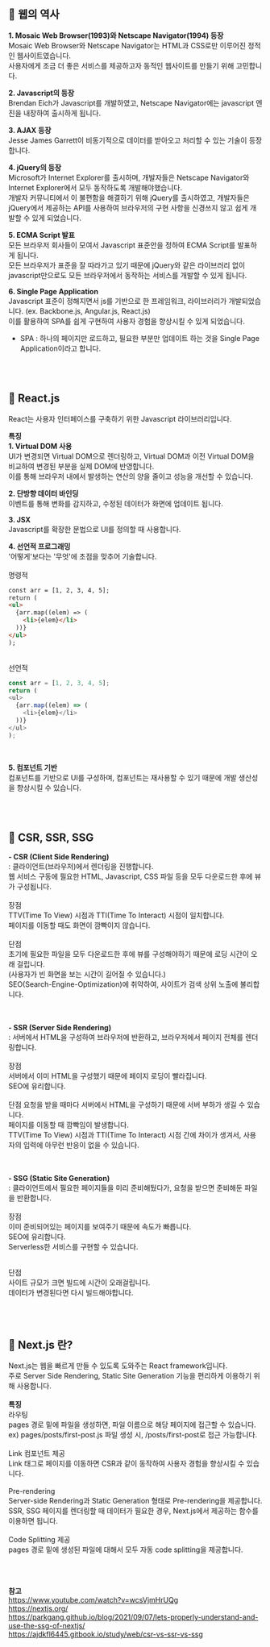 ## 🔸 웹의 역사
**1. Mosaic Web Browser(1993)와 Netscape Navigator(1994) 등장**  
   Mosaic Web Browser와 Netscape Navigator는 HTML과 CSS로만 이루어진 정적인 웹사이트였습니다.    
   사용자에게 조금 더 좋은 서비스를 제공하고자 동적인 웹사이트를 만들기 위해 고민합니다.  

**2. Javascript의 등장**  
   Brendan Eich가 Javascript를 개발하였고, Netscape Navigator에는 javascript 엔진을 내장하여 출시하게 됩니다.  

**3. AJAX 등장**   
   Jesse James Garrett이 비동기적으로 데이터를 받아오고 처리할 수 있는 기술이 등장합니다.    

**4. jQuery의 등장**  
   Microsoft가 Internet Explorer를 출시하며, 개발자들은 Netscape Navigator와 Internet Explorer에서 모두 동작하도록 개발해야했습니다.  
   개발자 커뮤니티에서 이 불편함을 해결하기 위해 jQuery를 출시하였고, 개발자들은 jQuery에서 제공하는 API를 사용하여 브라우저의 구현 사항을 신경쓰지 않고 쉽게 개발할 수 있게 되었습니다.  

**5. ECMA Script 발표**  
   모든 브라우저 회사들이 모여서 Javascript 표준안을 정하여 ECMA Script를 발표하게 됩니다.  
   모든 브라우저가 표준을 잘 따라가고 있기 때문에 jQuery와 같은 라이브러리 없이 javascript만으로도 모든 브라우저에서 동작하는 서비스를 개발할 수 있게 됩니다.  

**6. Single Page Application**  
   Javascript 표준이 정해지면서 js를 기반으로 한 프레임워크, 라이브러리가 개발되었습니다. (ex. Backbone.js, Angular.js, React.js)  
   이를 활용하여 SPA를 쉽게 구현하여 사용자 경험을 향상시킬 수 있게 되었습니다.    
   * SPA : 하나의 페이지만 로드하고, 필요한 부분만 업데이트 하는 것을 Single Page Application이라고 합니다.  

<br/><br/>

## 🔸 React.js
React는 사용자 인터페이스를 구축하기 위한 Javascript 라이브러리입니다.   

**특징**  
**1. Virtual DOM 사용**     
   UI가 변경되면 Virtual DOM으로 렌더링하고, Virtual DOM과 이전 Virtual DOM을 비교하여 변경된 부분을 실제 DOM에 반영합니다.  
   이를 통해 브라우저 내에서 발생하는 연산의 양을 줄이고 성능을 개선할 수 있습니다.  

**2. 단방향 데이터 바인딩**  
   이벤트를 통해 변화를 감지하고, 수정된 데이터가 화면에 업데이트 됩니다.  

**3. JSX**  
   Javascript를 확장한 문법으로 UI를 정의할 때 사용합니다.  

**4. 선언적 프로그래밍**  
   '어떻게'보다는 '무엇'에 초점을 맞추어 기술합니다.  
<br/>
   명령적  

  ```html
  const arr = [1, 2, 3, 4, 5];
return (
  <ul>
    {arr.map((elem) => (
      <li>{elem}</li>
    ))}
  </ul>
);

  ```
<br/>
선언적  

  ```javascript
  const arr = [1, 2, 3, 4, 5];
return (
  <ul>
    {arr.map((elem) => (
      <li>{elem}</li>
    ))}
  </ul>
);

  ```
<br/>

**5. 컴포넌트 기반**  
   컴포넌트를 기반으로 UI를 구성하며, 컴포넌트는 재사용할 수 있기 때문에 개발 생산성을 향상시킬 수 있습니다.  

<br/><br/>
## 🔸 CSR, SSR, SSG
**- CSR (Client Side Rendering)**  
  : 클라이언트(브라우저)에서 렌더링을 진행합니다.  
    웹 서비스 구동에 필요한 HTML, Javascript, CSS 파일 등을 모두 다운로드한 후에 뷰가 구성됩니다.  
<br/>
  장점  
  TTV(Time To View) 시점과 TTI(Time To Interact) 시점이 일치합니다.  
  페이지를 이동할 때도 화면이 깜빡이지 않습니다.   
<br/>
  단점  
  초기에 필요한 파일을 모두 다운로드한 후에 뷰를 구성해야하기 때문에 로딩 시간이 오래 걸립니다.   
  (사용자가 빈 화면을 보는 시간이 길어질 수 있습니다.)  
  SEO(Search-Engine-Optimization)에 취약하여, 사이트가 검색 상위 노출에 불리합니다.  
<br/><br/>

**- SSR (Server Side Rendering)**  
  : 서버에서 HTML을 구성하여 브라우저에 반환하고, 브라우저에서 페이지 전체를 렌더링합니다.  
<br/>
  장점  
  서버에서 이미 HTML을 구성했기 때문에 페이지 로딩이 빨라집니다.  
  SEO에 유리합니다.  
<br/>
  단점
  요청을 받을 때마다 서버에서 HTML을 구성하기 때문에 서버 부하가 생길 수 있습니다.    
  페이지를 이동할 때 깜빡임이 발생합니다.  
  TTV(Time To View) 시점과 TTI(Time To Interact) 시점 간에 차이가 생겨서, 사용자의 입력에 아무런 반응이 없을 수 있습니다.  
<br/><br/>

**- SSG (Static Site Generation)**  
  : 클라이언트에서 필요한 페이지들을 미리 준비해뒀다가, 요청을 받으면 준비해둔 파일을 반환합니다.  
<br/>
  장점  
  이미 준비되어있는 페이지를 보여주기 때문에 속도가 빠릅니다.  
  SEO에 유리합니다.  
  Serverless한 서비스를 구현할 수 있습니다.  
<br/>

  단점  
  사이트 규모가 크면 빌드에 시간이 오래걸립니다.  
  데이터가 변경된다면 다시 빌드해야합니다.  

<br/><br/>
## 🔸 Next.js 란?
Next.js는 웹을 빠르게 만들 수 있도록 도와주는 React framework입니다.  
주로 Server Side Rendering, Static Site Generation 기능을 편리하게 이용하기 위해 사용합니다.  
<br/>
**특징**    
라우팅  
pages 경로 밑에 파일을 생성하면, 파일 이름으로 해당 페이지에 접근할 수 있습니다.  
ex) pages/posts/first-post.js 파일 생성 시, /posts/first-post로 접근 가능합니다.  
<br/>
Link 컴포넌트 제공  
Link 태그로 페이지를 이동하면 CSR과 같이 동작하여 사용자 경험을 향상시킬 수 있습니다.  
<br/>
Pre-rendering  
Server-side Rendering과 Static Generation 형태로 Pre-rendering을 제공합니다.   
SSR, SSG 페이지를 렌더링할 때 데이터가 필요한 경우, Next.js에서 제공하는 함수를 이용하면 됩니다.  
<br/>
Code Splitting 제공  
pages 경로 밑에 생성된 파일에 대해서 모두 자동 code splitting을 제공합니다.  


<br/><br/>

**참고**  
https://www.youtube.com/watch?v=wcsVjmHrUQg  
https://nextjs.org/  
https://parkgang.github.io/blog/2021/09/07/lets-properly-understand-and-use-the-ssg-of-nextjs/  
https://ajdkfl6445.gitbook.io/study/web/csr-vs-ssr-vs-ssg  

